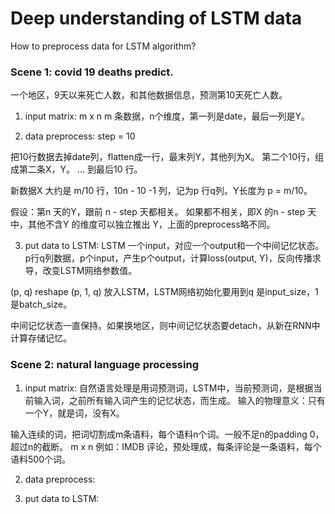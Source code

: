 # Deep understanding of LSTM data

How to preprocess data for LSTM algorithm?

### Scene 1: covid 19 deaths predict.

一个地区，9天以来死亡人数，和其他数据信息，预测第10天死亡人数。

1. input matrix:
m x n
m 条数据，n个维度，第一列是date，最后一列是Y。


2. data preprocess:
step = 10

把10行数据去掉date列，flatten成一行，最末列Y，其他列为X。
第二个10行，组成第二条X，Y。
...
到最后10 行。

新数据X 大约是 m/10 行，10n - 10 -1 列，记为p 行q列。Y长度为 p = m/10。


假设：第n 天的Y，跟前 n - step 天都相关。
     如果都不相关，即X 的n - step 天中，其他不含Y 的维度可以独立推出 Y，上面的preprocess略不同。

3. put data to LSTM:
LSTM 一个input，对应一个output和一个中间记忆状态。
p行q列数据，p个input，产生p个output，计算loss(output, Y)，反向传播求导，改变LSTM网络参数值。

(p, q) reshape (p, 1, q) 放入LSTM，LSTM网络初始化要用到q 是input_size，1 是batch_size。

中间记忆状态一直保持。如果换地区，则中间记忆状态要detach，从新在RNN中计算存储记忆。


### Scene 2: natural language processing

1. input matrix:
自然语言处理是用词预测词，LSTM中，当前预测词，是根据当前输入词，之前所有输入词产生的记忆状态，而生成。
输入的物理意义：只有一个Y，就是词，没有X。

输入连续的词，把词切割成m条语料，每个语料n个词。一般不足n的padding 0，超过n的截断。
m x n
例如：IMDB 评论，预处理成，每条评论是一条语料，每个语料500个词。

2. data preprocess:


3. put data to LSTM:


